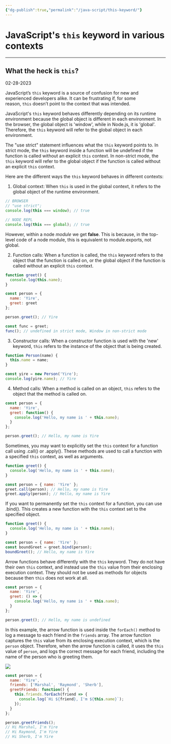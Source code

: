 ```yaml
---
{"dg-publish":true,"permalink":"/java-script/this-keyword/"}
---
```



# JavaScript's `this` keyword in various contexts

---

## What the heck is `this`?


02-28-2023

JavaScript’s `this` keyword is a source of confusion for new and experienced developers alike. It can be frustrating if, for some reason, `this` doesn’t point to the context that was intended.

JavaScript's `this` keyword behaves differently depending on its runtime environment because the global object is different in each environment. In the browser, the global object is 'window', while in Node.js, it is 'global'. Therefore, the `this` keyword will refer to the global object in each environment.

The "use strict" statement influences what the `this` keyword points to. In strict mode, the `this` keyword inside a function will be undefined if the function is called without an explicit `this` context. In non-strict mode, the `this` keyword will refer to the global object if the function is called without an explicit `this` context.

Here are the different ways the `this` keyword behaves in different contexts:

1. Global context: When `this` is used in the global context, it refers to the global object of the runtime environment. 

```javascript
// BROWSER
// "use strict";
console.log(this === window); // true

// NODE REPL
console.log(this === global); // true
```

However, within a node *module* we get **false**. This is because, in the top-level code of a node module, this is equivalent to module.exports, not global.

2. Function calls: When a function is called, the `this` keyword refers to the object that the function is called on, or the global object if the function is called without an explicit `this` context.

```javascript
function greet() {
  console.log(this.name);
}

const person = {
  name: 'Yire',
  greet: greet
};

person.greet(); // Yire

const func = greet;
func(); // undefined in strict mode, Window in non-strict mode
```

3. Constructor calls: When a constructor function is used with the 'new' keyword, `this` refers to the instance of the object that is being created.

```javascript
function Person(name) {
  this.name = name;
}

const yire = new Person('Yire');
console.log(yire.name); // Yire
```

4. Method calls: When a method is called on an object, `this` refers to the object that the method is called on.

```javascript
const person = {
  name: 'Yire',
  greet: function() {
    console.log('Hello, my name is ' + this.name);
  }
};

person.greet(); // Hello, my name is Yire
```

Sometimes, you may want to explicitly set the `this` context for a function call using .call() or .apply(). These methods are used to call a function with a specified `this` context, as well as arguments.

```javascript
function greet() {
  console.log('Hello, my name is ' + this.name);
}

const person = { name: 'Yire' };
greet.call(person); // Hello, my name is Yire
greet.apply(person); // Hello, my name is Yire
```

If you want to permanently set the `this` context for a function, you can use .bind(). This creates a new function with the `this` context set to the specified object.

```javascript
function greet() {
  console.log('Hello, my name is ' + this.name);
}

const person = { name: 'Yire' };
const boundGreet = greet.bind(person);
boundGreet(); // Hello, my name is Yire
```

Arrow functions behave differently with the `this` keyword. They do not have their own `this` context, and instead use the `this` value from their enclosing execution context. They should not be used as methods for objects because then `this` does not work at all.

```javascript
const person = {
  name: 'Yire',
  greet: () => {
    console.log('Hello, my name is ' + this.name);
  }
};

person.greet(); // Hello, my name is undefined
```

In this example, the arrow function is used inside the `forEach()` method to log a message to each friend in the `friends` array. The arrow function captures the `this` value from its enclosing execution context, which is the `person` object. Therefore, when the arrow function is called, it uses the `this` value of `person`, and logs the correct message for each friend, including the name of the person who is greeting them.

![](https://nookipedia.com/wiki/Marshal/Gallery#/media/File:Marshal_NH_Villager_Icon.png)
```javascript
const person = {
  name: 'Yire',
  friends: ['Marshal', 'Raymond', 'Sherb'],
  greetFriends: function() {
    this.friends.forEach(friend => {
      console.log(`Hi ${friend}, I'm ${this.name}`);
    });
  }
};

person.greetFriends();
// Hi Marshal, I'm Yire
// Hi Raymond, I'm Yire
// Hi Sherb, I'm Yire
```